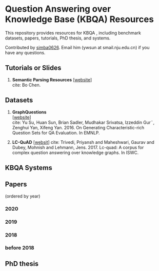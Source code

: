 # Question Answering over Knowledge Base (KBQA) Resources

This repository provides resources for KBQA , including benchmark datasets, papers, tutorials, PhD thesis, and systems.

Contributed by [simba0626](https://github.com/simba0626). Email him (ywsun at smail.nju.edu.cn) if you have any questions.

## Tutorials or Slides

1. **Semantic Parsing Resources**
[[website](https://github.com/casnlu/Semantic-Parsing)]  
cite: Bo Chen.

## Datasets

1. **GraphQuestions**  
[[website](https://github.com/ysu1989/GraphQuestions)]  
cite: Yu Su, Huan Sun, Brian Sadler, Mudhakar Srivatsa, Izzeddin Gur¨, Zenghui Yan, Xifeng Yan. 2016. On Generating Characteristic-rich Question Sets for QA Evaluation. In EMNLP.

1. **LC-QuAD**
[[websit](https://github.com/AskNowQA/LC-QuAD)]
cite: Trivedi, Priyansh and Maheshwari, Gaurav and Dubey, Mohnish and Lehmann, Jens. 2017. Lc-quad: A corpus for complex question answering over knowledge graphs. In ISWC.

## KBQA Systems

## Papers
(ordered by year)

### 2020

### 2019

### 2018

### before 2018

## PhD thesis



